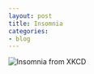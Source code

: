 ```yaml
---
layout: post
title: Insomnia
categories:
- blog
---
```


![Insomnia from XKCD](https://imgs.xkcd.com/comics/insomnia.png)
